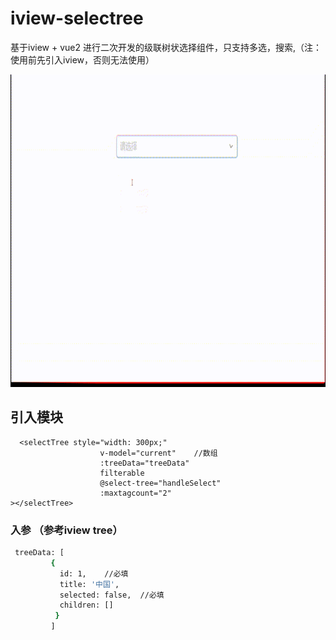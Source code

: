 # iview-selectree

基于iview + vue2 进行二次开发的级联树状选择组件，只支持多选，搜索,（注：使用前先引入iview，否则无法使用）

<div>
 <img src="/selectTree/src/assets/123.gif" width="800" height="500" />
<div>


## 引入模块

      <selectTree style="width: 300px;"       
                        v-model="current"    //数组     
                        :treeData="treeData"     
                        filterable        
                        @select-tree="handleSelect"       
                        :maxtagcount="2"          
    ></selectTree>  

 ### 入参  （参考iview tree）

``` bash
 treeData: [                       
         {                        
           id: 1,    //必填      
           title: '中国',     
           selected: false,  //必填          
           children: []             
          }                    
         ]                       
  
```

       
    
